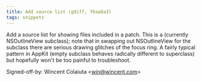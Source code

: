 ```yaml
---
title: Add source list (gdiff, f6aa0a3)
tags: snippets
---
```


Add a source list for showing files included in a patch. This is a (currently NSOutlineView subclass); note that in swapping out NSOutlineView for the subclass there are serious drawing glitches of the focus ring. A fairly typical pattern in AppKit (empty subclass behaves radically different to superclass) but hopefully won't be too painful to troubleshoot.

Signed-off-by: Wincent Colaiuta &lt;win@wincent.com&gt;
